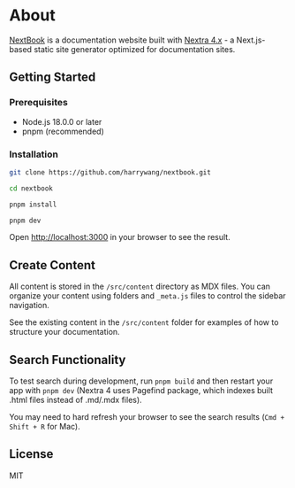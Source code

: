 # About

[NextBook](https://github.com/harrywang/nextbook) is a documentation website built with [Nextra 4.x](https://nextra.site/) - a Next.js-based static site generator optimized for documentation sites.

## Getting Started

### Prerequisites

- Node.js 18.0.0 or later
- pnpm (recommended)

### Installation

```bash
git clone https://github.com/harrywang/nextbook.git

cd nextbook

pnpm install

pnpm dev
```

Open [http://localhost:3000](http://localhost:3000) in your browser to see the result.


## Create Content

All content is stored in the `/src/content` directory as MDX files. You can organize your content using folders and `_meta.js` files to control the sidebar navigation.

See the existing content in the `/src/content` folder for examples of how to structure your documentation.

## Search Functionality

To test search during development, run `pnpm build` and then restart your app with `pnpm dev` (Nextra 4 uses Pagefind package, which indexes built .html files instead of .md/.mdx files).

You may need to hard refresh your browser to see the search results (`Cmd + Shift + R` for Mac).

## License

MIT
